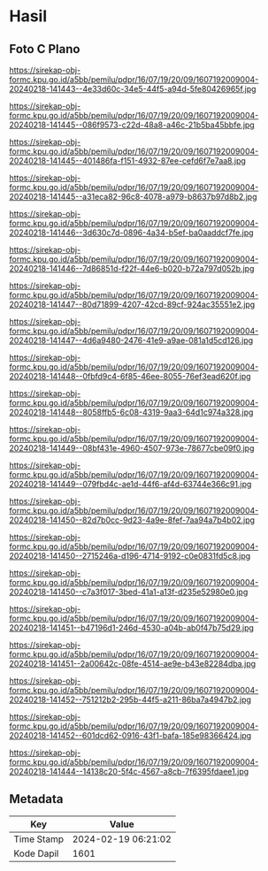 # Hasil

## Foto C Plano

https://sirekap-obj-formc.kpu.go.id/a5bb/pemilu/pdpr/16/07/19/20/09/1607192009004-20240218-141443--4e33d60c-34e5-44f5-a94d-5fe80426965f.jpg

https://sirekap-obj-formc.kpu.go.id/a5bb/pemilu/pdpr/16/07/19/20/09/1607192009004-20240218-141445--086f9573-c22d-48a8-a46c-21b5ba45bbfe.jpg

https://sirekap-obj-formc.kpu.go.id/a5bb/pemilu/pdpr/16/07/19/20/09/1607192009004-20240218-141445--401486fa-f151-4932-87ee-cefd6f7e7aa8.jpg

https://sirekap-obj-formc.kpu.go.id/a5bb/pemilu/pdpr/16/07/19/20/09/1607192009004-20240218-141445--a31eca82-96c8-4078-a979-b8637b97d8b2.jpg

https://sirekap-obj-formc.kpu.go.id/a5bb/pemilu/pdpr/16/07/19/20/09/1607192009004-20240218-141446--3d630c7d-0896-4a34-b5ef-ba0aaddcf7fe.jpg

https://sirekap-obj-formc.kpu.go.id/a5bb/pemilu/pdpr/16/07/19/20/09/1607192009004-20240218-141446--7d86851d-f22f-44e6-b020-b72a797d052b.jpg

https://sirekap-obj-formc.kpu.go.id/a5bb/pemilu/pdpr/16/07/19/20/09/1607192009004-20240218-141447--80d71899-4207-42cd-89cf-924ac35551e2.jpg

https://sirekap-obj-formc.kpu.go.id/a5bb/pemilu/pdpr/16/07/19/20/09/1607192009004-20240218-141447--4d6a9480-2476-41e9-a9ae-081a1d5cd126.jpg

https://sirekap-obj-formc.kpu.go.id/a5bb/pemilu/pdpr/16/07/19/20/09/1607192009004-20240218-141448--0fbfd9c4-6f85-46ee-8055-76ef3ead620f.jpg

https://sirekap-obj-formc.kpu.go.id/a5bb/pemilu/pdpr/16/07/19/20/09/1607192009004-20240218-141448--8058ffb5-6c08-4319-9aa3-64d1c974a328.jpg

https://sirekap-obj-formc.kpu.go.id/a5bb/pemilu/pdpr/16/07/19/20/09/1607192009004-20240218-141449--08bf431e-4960-4507-973e-78677cbe09f0.jpg

https://sirekap-obj-formc.kpu.go.id/a5bb/pemilu/pdpr/16/07/19/20/09/1607192009004-20240218-141449--079fbd4c-ae1d-44f6-af4d-63744e366c91.jpg

https://sirekap-obj-formc.kpu.go.id/a5bb/pemilu/pdpr/16/07/19/20/09/1607192009004-20240218-141450--82d7b0cc-9d23-4a9e-8fef-7aa94a7b4b02.jpg

https://sirekap-obj-formc.kpu.go.id/a5bb/pemilu/pdpr/16/07/19/20/09/1607192009004-20240218-141450--2715246a-d196-4714-9192-c0e0831fd5c8.jpg

https://sirekap-obj-formc.kpu.go.id/a5bb/pemilu/pdpr/16/07/19/20/09/1607192009004-20240218-141450--c7a3f017-3bed-41a1-a13f-d235e52980e0.jpg

https://sirekap-obj-formc.kpu.go.id/a5bb/pemilu/pdpr/16/07/19/20/09/1607192009004-20240218-141451--b47196d1-246d-4530-a04b-ab0f47b75d29.jpg

https://sirekap-obj-formc.kpu.go.id/a5bb/pemilu/pdpr/16/07/19/20/09/1607192009004-20240218-141451--2a00642c-08fe-4514-ae9e-b43e82284dba.jpg

https://sirekap-obj-formc.kpu.go.id/a5bb/pemilu/pdpr/16/07/19/20/09/1607192009004-20240218-141452--751212b2-295b-44f5-a211-86ba7a4947b2.jpg

https://sirekap-obj-formc.kpu.go.id/a5bb/pemilu/pdpr/16/07/19/20/09/1607192009004-20240218-141452--601dcd62-0916-43f1-bafa-185e98366424.jpg

https://sirekap-obj-formc.kpu.go.id/a5bb/pemilu/pdpr/16/07/19/20/09/1607192009004-20240218-141444--14138c20-5f4c-4567-a8cb-7f6395fdaee1.jpg


## Metadata

| Key        | Value               |
| ---------- | ------------------- |
| Time Stamp | 2024-02-19 06:21:02 |
| Kode Dapil | 1601                |



